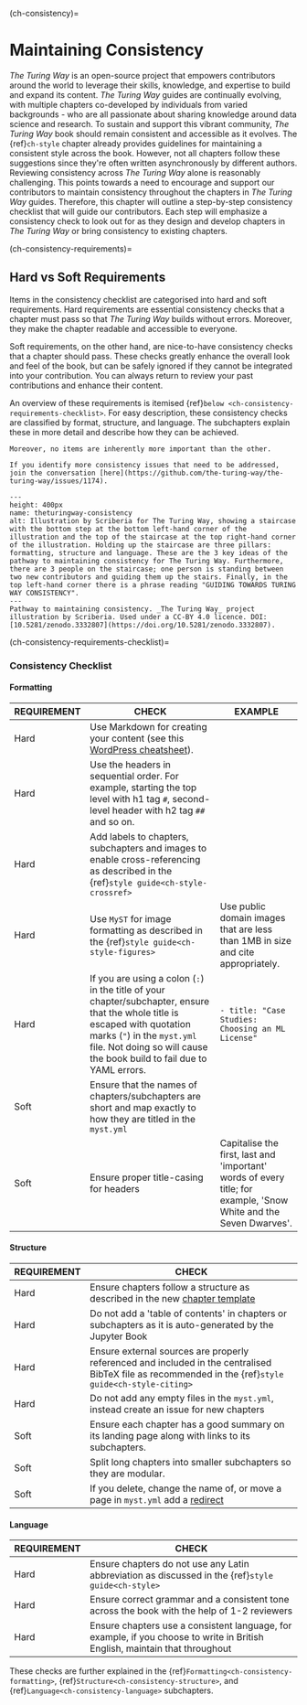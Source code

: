 (ch-consistency)=
# Maintaining Consistency

_The Turing Way_ is an open-source project that empowers contributors around the world to leverage their skills, knowledge, and expertise to build and expand its content.
_The Turing Way_ guides are continually evolving, with multiple chapters co-developed by individuals from varied backgrounds - who are all passionate about sharing knowledge around data science and research.
To sustain and support this vibrant community, _The Turing Way_ book should remain consistent and accessible as it evolves.
The {ref}`ch-style` chapter already provides guidelines for maintaining a consistent style across the book. However, not all chapters follow these suggestions since they're often written asynchronously by different authors.
Reviewing consistency across _The Turing Way_ alone is reasonably challenging. This points towards a need to encourage and support our contributors to maintain consistency throughout the chapters in _The Turing Way_ guides.
Therefore, this chapter will outline a step-by-step consistency checklist that will guide our contributors.
Each step will emphasize a consistency check to look out for as they design and develop chapters in _The Turing Way_ or bring consistency to existing chapters.

(ch-consistency-requirements)=
## Hard vs Soft Requirements

Items in the consistency checklist are categorised into hard and soft requirements.
Hard requirements are essential consistency checks that a chapter must pass so that _The Turing Way_ builds without errors.
Moreover, they make the chapter readable and accessible to everyone.

Soft requirements, on the other hand, are nice-to-have consistency checks that a chapter should pass.
These checks greatly enhance the overall look and feel of the book, but can be safely ignored if they cannot be integrated into your contribution.
You can always return to review your past contributions and enhance their content.

An overview of these requirements is itemised {ref}`below <ch-consistency-requirements-checklist>`.
For easy description, these consistency checks are classified by format, structure, and language. The subchapters explain these in more detail and describe how they can be achieved.

```{important} Please note that these requirements are not exhaustive or definitive, and neither are their classifications rigid.
Moreover, no items are inherently more important than the other.

If you identify more consistency issues that need to be addressed, join the conversation [here](https://github.com/the-turing-way/the-turing-way/issues/1174).

```

```{figure} ../../../figures/theturingway-consistency.*
---
height: 400px
name: theturingway-consistency
alt: Illustration by Scriberia for The Turing Way, showing a staircase with the bottom step at the bottom left-hand corner of the illustration and the top of the staircase at the top right-hand corner of the illustration. Holding up the staircase are three pillars: formatting, structure and language. These are the 3 key ideas of the pathway to maintaining consistency for The Turing Way. Furthermore, there are 3 people on the staircase; one person is standing between two new contributors and guiding them up the stairs. Finally, in the top left-hand corner there is a phrase reading "GUIDING TOWARDS TURING WAY CONSISTENCY". 
---
Pathway to maintaining consistency. _The Turing Way_ project illustration by Scriberia. Used under a CC-BY 4.0 licence. DOI: [10.5281/zenodo.3332807](https://doi.org/10.5281/zenodo.3332807).
```

(ch-consistency-requirements-checklist)=
### Consistency Checklist

#### Formatting

REQUIREMENT | CHECK | EXAMPLE
----------- | ----- | -------
Hard | Use Markdown for creating your content (see this [WordPress cheatsheet](https://wordpress.com/support/markdown-quick-reference/)).
Hard | Use the headers in sequential order. For example, starting the top level with h1 tag `#`, second-level header with h2 tag `##` and so on. |
Hard | Add labels to chapters, subchapters and images to enable cross-referencing as described in the {ref}`style guide<ch-style-crossref>` |
Hard | Use `MyST` for image formatting as described in the {ref}`style guide<ch-style-figures>` | Use public domain images that are less than 1MB in size and cite appropriately.
Hard | If you are using a colon (`:`) in the title of your chapter/subchapter, ensure that the whole title is escaped with quotation marks (`"`) in the `myst.yml` file. Not doing so will cause the book build to fail due to YAML errors. | `- title: "Case Studies: Choosing an ML License"`
Soft | Ensure that the names of chapters/subchapters are short and map exactly to how they are titled in the `myst.yml` |
Soft | Ensure proper title-casing for headers | Capitalise the first, last and 'important' words of every title; for example, 'Snow White and the Seven Dwarves'.


#### Structure

REQUIREMENT | CHECK
----------- | -----
Hard | Ensure chapters follow a structure as described in the new [chapter template](https://github.com/the-turing-way/the-turing-way/tree/main/book/templates/chapter-template) |
Hard | Do not add a 'table of contents' in chapters or subchapters as it is auto-generated by the Jupyter Book |
Hard | Ensure external sources are properly referenced and included in the centralised BibTeX file as recommended in the {ref}`style guide<ch-style-citing>` |
Hard | Do not add any empty files in the `myst.yml`, instead create an issue for new chapters |
Soft | Ensure each chapter has a good summary on its landing page along with links to its subchapters. |
Soft | Split long chapters into smaller subchapters so they are modular. |
Soft | If you delete, change the name of, or move a page in `myst.yml` add a [redirect](#ch-infrastructure-redirects) |


#### Language

REQUIREMENT | CHECK |
------------ | ----- |
Hard | Ensure chapters do not use any Latin abbreviation as discussed in the {ref}`style guide<ch-style>` |
Hard | Ensure correct grammar and a consistent tone across the book with the help of 1-2 reviewers |
Hard | Ensure chapters use a consistent language, for example, if you choose to write in British English, maintain that throughout |

These checks are further explained in the {ref}`Formatting<ch-consistency-formatting>`, {ref}`Structure<ch-consistency-structure>`, and {ref}`Language<ch-consistency-language>` subchapters.
